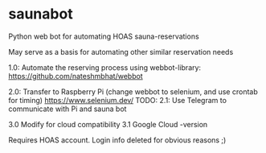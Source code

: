# saunabot
Python web bot for automating HOAS sauna-reservations

May serve as a basis for automating other similar reservation needs

1.0: Automate the reserving process using webbot-library:
https://github.com/nateshmbhat/webbot

2.0: Transfer to Raspberry Pi (change webbot to selenium, and use crontab for timing)
https://www.selenium.dev/
TODO: 2.1: Use Telegram to communicate with Pi and sauna bot

3.0 Modify for cloud compatibility
3.1 Google Cloud -version

Requires HOAS account. Login info deleted for obvious reasons ;)
